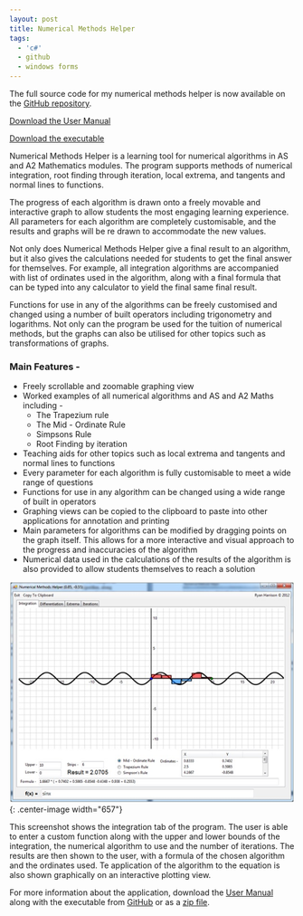 ```yaml
---
layout: post
title: Numerical Methods Helper
tags:
  - 'c#'
  - github
  - windows forms
---
```

The full source code for my numerical methods helper is now available on the [GitHub repository][1].

[Download the User Manual][2]

[Download the executable][3]

Numerical Methods Helper is a learning tool for numerical algorithms in AS and A2 Mathematics modules. The program supports methods of numerical integration, root finding through iteration, local extrema, and tangents and normal lines to functions.

The progress of each algorithm is drawn onto a freely movable and interactive graph to allow students the most engaging learning experience. All parameters for each algorithm are completely customisable, and the results and graphs will be re drawn to accommodate the new values.

Not only does Numerical Methods Helper give a final result to an algorithm, but it also gives the calculations needed for students to get the final answer for themselves. For example, all integration algorithms are accompanied with list of ordinates used in the algorithm, along with a final formula that can be typed into any calculator to yield the final same final result.

Functions for use in any of the algorithms can be freely customised and changed using a number of built operators including trigonometry and logarithms. Not only can the program be used for the tuition of numerical methods, but the graphs can also be utilised for other topics such as transformations of graphs.

### Main Features -

  * Freely scrollable and zoomable graphing view
  * Worked examples of all numerical algorithms and AS and A2 Maths including - 
      * The Trapezium rule
      * The Mid - Ordinate Rule
      * Simpsons Rule
      * Root Finding by iteration
  * Teaching aids for other topics such as local extrema and tangents and normal lines to functions
  * Every parameter for each algorithm is fully customisable to meet a wide range of questions
  * Functions for use in any algorithm can be changed using a wide range of built in operators
  * Graphing views can be copied to the clipboard to paste into other applications for annotation and printing
  * Main parameters for algorithms can be modified by dragging points on the graph itself. This allows for a more interactive and visual approach to the progress and inaccuracies of the algorithm
  * Numerical data used in the calculations of the results of the algorithm is also provided to allow students themselves to reach a solution

![Numerical Methods Helper Screenshot](/images/2013/numericalmethodshelper.jpg){: .center-image width="657"}

This screenshot shows the integration tab of the program. The user is able to enter a custom function along with the upper and lower bounds of the integration, the numerical algorithm to use and the number of iterations. The results are then shown to the user, with a formula of the chosen algorithm and the ordinates used. Te application of the algorithm to the equation is also shown graphically on an interactive plotting view.

For more information about the application, download the [User Manual][2] along with the executable from [GitHub][1] or as a [zip file][3].

 [1]: https://github.com/raharrison/NumericalMethodsHelper
 [2]: http://ryanharrison.co.uk/apps/numericalmethodshelper/User%20Manual.docx
 [3]: http://ryanharrison.co.uk/apps/numericalmethodshelper/NumericalMethodsHelper.zip